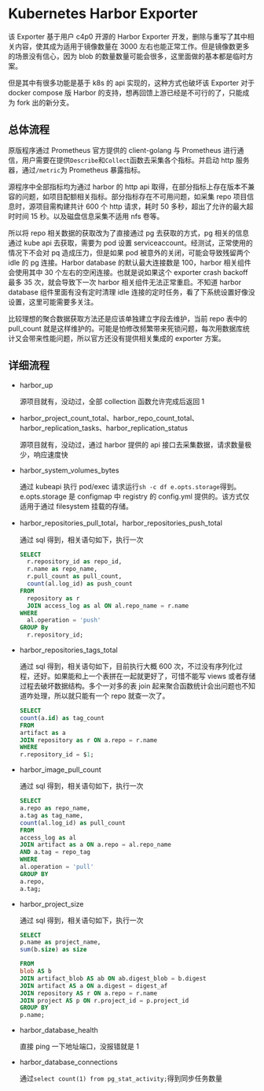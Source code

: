 # Kubernetes Harbor Exporter

该 Exporter 基于用户 c4p0 开源的 Harbor Exporter 开发，删除与重写了其中相关内容，使其成为适用于镜像数量在 3000 左右也能正常工作。但是镜像数更多的场景没有信心，因为 blob 的数量数量可能会很多，这里面做的基本都是临时方案。

但是其中有很多功能是基于 k8s 的 api 实现的，这种方式也破坏该 Exporter 对于 docker compose 版 Harbor 的支持，想再回馈上游已经是不可行的了，只能成为 fork 出的新分支。

## 总体流程

原版程序通过 Prometheus 官方提供的 client-golang 与 Prometheus 进行通信，用户需要在提供`Describe`和`Collect`函数去采集各个指标。并启动 http 服务器，通过`/metric`为 Prometheus 暴露指标。

源程序中全部指标均为通过 harbor 的 http api 取得，在部分指标上存在版本不兼容的问题，如项目配额相关指标。部分指标存在不可用问题，如采集 repo 项目信息时，源项目需构建共计 600 个 http 请求，耗时 50 多秒，超出了允许的最大超时时间 15 秒。以及磁盘信息采集不适用 nfs 卷等。

所以将 repo 相关数据的获取改为了直接通过 pg 去获取的方式，pg 相关的信息通过 kube api 去获取，需要为 pod 设置 serviceaccount。经测试，正常使用的情况下不会对 pq 造成压力，但是如果 pod 被意外的关闭，可能会导致残留两个 idle 的 pg 连接。Harbor database 的默认最大连接数是 100，harbor 相关组件会使用其中 30 个左右的空闲连接。也就是说如果这个 exporter crash backoff 最多 35 次，就会导致下一次 harbor 相关组件无法正常重启。不知道 harbor database 组件里面有没有定时清理 idle 连接的定时任务，看了下系统设置好像没设置，这里可能需要多关注。

比较理想的聚合数据获取方法还是应该单独建立字段去维护，当前 repo 表中的 pull_count 就是这样维护的。可能是怕修改频繁带来死锁问题，每次用数据库统计又会带来性能问题，所以官方还没有提供相关集成的 exporter 方案。

## 详细流程

- harbor_up

  源项目就有，没动过，全部 collection 函数允许完成后返回 1

- harbor_project_count_total、harbor_repo_count_total、harbor_replication_tasks、harbor_replication_status

  源项目就有，没动过，通过 harbor 提供的 api 接口去采集数据，请求数量极少，响应速度快

- harbor_system_volumes_bytes

  通过 kubeapi 执行 pod/exec 请求运行`sh -c df e.opts.storage`得到。e.opts.storage 是 configmap 中 registry 的 config.yml 提供的。该方式仅适用于通过 filesystem 挂载的存储。

- harbor_repositories_pull_total，harbor_repositories_push_total

  通过 sql 得到，相关语句如下，执行一次

  ```sql
  SELECT
    r.repository_id as repo_id,
    r.name as repo_name,
    r.pull_count as pull_count,
    count(al.log_id) as push_count
  FROM
    repository as r
    JOIN access_log as al ON al.repo_name = r.name
  WHERE
    al.operation = 'push'
  GROUP By
    r.repository_id;
  ```

- harbor_repositories_tags_total

  通过 sql 得到，相关语句如下，目前执行大概 600 次，不过没有序列化过程，还好。如果能和上一个表拼在一起就更好了，可惜不能写 views 或者存储过程去破坏数据结构。多个一对多的表 join 起来聚合函数统计会出问题也不知道咋处理，所以就只能有一个 repo 就查一次了。

  ```sql
  SELECT
  count(a.id) as tag_count
  FROM
  artifact as a
  JOIN repository as r ON a.repo = r.name
  WHERE
  r.repository_id = $1;
  ```

- harbor_image_pull_count

  通过 sql 得到，相关语句如下，执行一次

  ```sql
  SELECT
  a.repo as repo_name,
  a.tag as tag_name,
  count(al.log_id) as pull_count
  FROM
  access_log as al
  JOIN artifact as a ON a.repo = al.repo_name
  AND a.tag = repo_tag
  WHERE
  al.operation = 'pull'
  GROUP BY
  a.repo,
  a.tag;
  ```

- harbor_project_size

  通过 sql 得到，相关语句如下，执行一次

  ```sql
  SELECT
  p.name as project_name,
  sum(b.size) as size

  FROM
  blob AS b
  JOIN artifact_blob AS ab ON ab.digest_blob = b.digest
  JOIN artifact AS a ON a.digest = digest_af
  JOIN repository AS r ON a.repo = r.name
  JOIN project AS p ON r.project_id = p.project_id
  GROUP BY
  p.name;
  ```

- harbor_database_health

  直接 ping 一下地址端口，没报错就是 1

- harbor_database_connections

  通过`select count(1) from pg_stat_activity;`得到同步任务数量